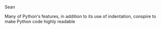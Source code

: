 Sean

Many of Python's features, in addition to its use of indentation, conspire to make Python code highly readable
